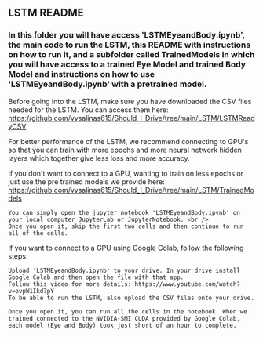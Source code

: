 ## LSTM README
### In this folder you will have access 'LSTMEyeandBody.ipynb', the main code to run the LSTM, this README with instructions on how to run it, and a subfolder called TrainedModels in which you will have access to a trained Eye Model and trained Body Model and instructions on how to use 'LSTMEyeandBody.ipynb' with a pretrained model. <br />

Before going into the LSTM, make sure you have downloaded the CSV files needed for the LSTM. You can access them here: https://github.com/vysalinas615/Should_I_Drive/tree/main/LSTM/LSTMReadyCSV <br />

For better performance of the LSTM, we recommend connecting to GPU's so that you can train with more epochs and more neural network hidden layers which together give less loss and more accuracy. <br />

If you don't want to connect to a GPU, wanting to train on less epochs or just use the pre trained models we provide here: https://github.com/vysalinas615/Should_I_Drive/tree/main/LSTM/TrainedModels <br />
```
You can simply open the jupyter notebook 'LSTMEyeandBody.ipynb' on your local computer JupyterLab or JupyterNotebook. <br />
Once you open it, skip the first two cells and then continue to run all of the cells. 
```
If you want to connect to a GPU using Google Colab, follow the following steps:
```
Upload 'LSTMEyeandBody.ipynb' to your drive. In your drive install Google Colab and then open the file with that app. 
Follow this video for more details: https://www.youtube.com/watch?v=ovpW1Ikd7pY 
To be able to run the LSTM, also upload the CSV files onto your drive. 

Once you open it, you can run all the cells in the notebook. When we trained connected to the NVIDIA-SMI CUDA provided by Google Colab, each model (Eye and Body) took just short of an hour to complete. 
```

